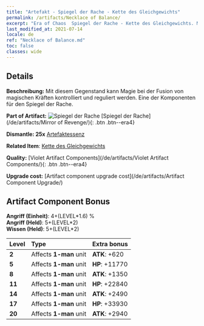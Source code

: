 ```yaml
---
title: "Artefakt - Spiegel der Rache - Kette des Gleichgewichts"
permalink: /artifacts/Necklace of Balance/
excerpt: "Era of Chaos  Spiegel der Rache - Kette des Gleichgewichts. Mit diesem Gegenstand kann Magie bei der Fusion von magischen Kräften kontrolliert und reguliert werden. Eine der Komponenten für den Spiegel der Rache."
last_modified_at: 2021-07-14
locale: de
ref: "Necklace of Balance.md"
toc: false
classes: wide
---
```




## Details

 **Beschreibung:** Mit diesem Gegenstand kann Magie bei der Fusion von magischen Kräften kontrolliert und reguliert werden. Eine der Komponenten für den Spiegel der Rache.

 **Part of Artifact:** ![Spiegel der Rache](/images/t/icon_artifact_35.png) [Spiegel der Rache](/de/artifacts/Mirror of Revenge/){: .btn .btn--era4}

 **Dismantle: 25x** [Artefaktessenz](/ItemsDE/con_905/)

 **Related Item**: [Kette des Gleichgewichts](/ItemsDE/art_142/)

 **Quality:** [Violet Artifact Components](/de/artifacts/Violet Artifact Components/){: .btn .btn--era4}

 **Upgrade cost:** [Artifact component upgrade cost](/de/artifacts/Artifact Component Upgrade/)

## Artifact Component Bonus

  **Angriff (Einheit)**: 4+(LEVEL\*1.6) %<br/>**Angriff (Held)**: 5+(LEVEL\*2)<br/>**Wissen (Held)**: 5+(LEVEL\*2)

  |  Level  | Type |    Extra bonus  | 
  |:--------|:-----|:----------------| 
  | **2** | Affects **1-man** unit | **ATK**: +620 | 
  | **5** | Affects **1-man** unit | **HP**: +11770 | 
  | **8** | Affects **1-man** unit | **ATK**: +1350 | 
  | **11** | Affects **1-man** unit | **HP**: +22840 | 
  | **14** | Affects **1-man** unit | **ATK**: +2490 | 
  | **17** | Affects **1-man** unit | **HP**: +33930 | 
  | **20** | Affects **1-man** unit | **ATK**: +2940 | 
